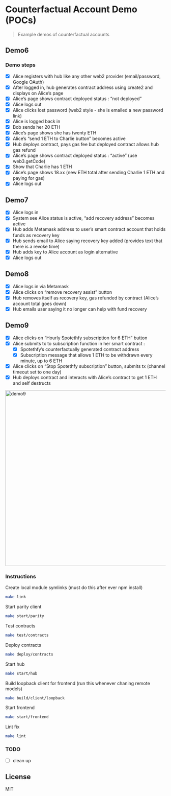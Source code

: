 # Counterfactual Account Demo (POCs)

> Example demos of counterfactual accounts

## Demo6

### Demo steps

- [x] Alice registers with hub like any other web2 provider (email/password, Google OAuth)
- [x] After logged in, hub generates contract address using create2 and displays on Alice’s page
- [x] Alice’s page shows contract deployed status : “not deployed”
- [x] Alice logs out
- [x] Alice clicks lost password (web2 style - she is emailed a new password link)
- [x] Alice is logged back in
- [x] Bob sends her 20 ETH
- [x] Alice’s page shows she has twenty ETH
- [x] Alice’s “send 1 ETH to Charlie button” becomes active
- [x] Hub deploys contract, pays gas fee but deployed contract allows hub gas refund
- [x] Alice’s page shows contract deployed status : “active” (use web3.getCode)
- [x] Show that Charlie has 1 ETH
- [x] Alice’s page shows 18.xx (new ETH total after sending Charlie 1 ETH and paying for gas)
- [x] Alice logs out

## Demo7

- [x] Alice logs in
- [x] System see Alice status is active, “add recovery address” becomes active
- [x] Hub adds Metamask address to user’s smart contract account that holds funds as recovery key
- [x] Hub sends email to Alice saying recovery key added (provides text that there is a revoke time)
- [x] Hub adds key to Alice account as login alternative
- [x] Alice logs out

## Demo8

- [x] Alice logs in via Metamask
- [x] Alice clicks on “remove recovery assist” button
- [x] Hub removes itself as recovery key, gas refunded by contract (Alice’s account total goes down)
- [x] Hub emails user saying it no longer can help with fund recovery

## Demo9

- [x] Alice clicks on “Hourly Spotethfy subscription for 6 ETH” button
- [x] Alice submits tx to subscription function in her smart contract :
  - [x] Spotethfy’s counterfactually generated contract address
  - [x] Subscription message that allows 1 ETH to be withdrawn every minute, up to 6 ETH
- [x] Alice clicks on “Stop Spotethfy subscription” button, submits tx (channel timeout set to one day)
- [x] Hub deploys contract and interacts with Alice’s contract to get 1 ETH and self destructs

<img width="550" alt="demo9" src="https://user-images.githubusercontent.com/168240/48972337-feb63e00-efdc-11e8-8048-e9ee36d484bf.png" />

### Instructions

Create local module symlinks (must do this after ever npm install)

```bash
make link
```

Start parity client

```bash
make start/parity
```

Test contracts

```bash
make test/contracts
```

Deploy contracts

```bash
make deploy/contracts
```

Start hub

```bash
make start/hub
```

Build loopback client for frontend (run this whenever chaning remote models)

```bash
make build/client/loopback
```

Start frontend

```bash
make start/frontend
```

Lint fix

```bash
make lint
```

### TODO

- [ ] clean up

## License

MIT
